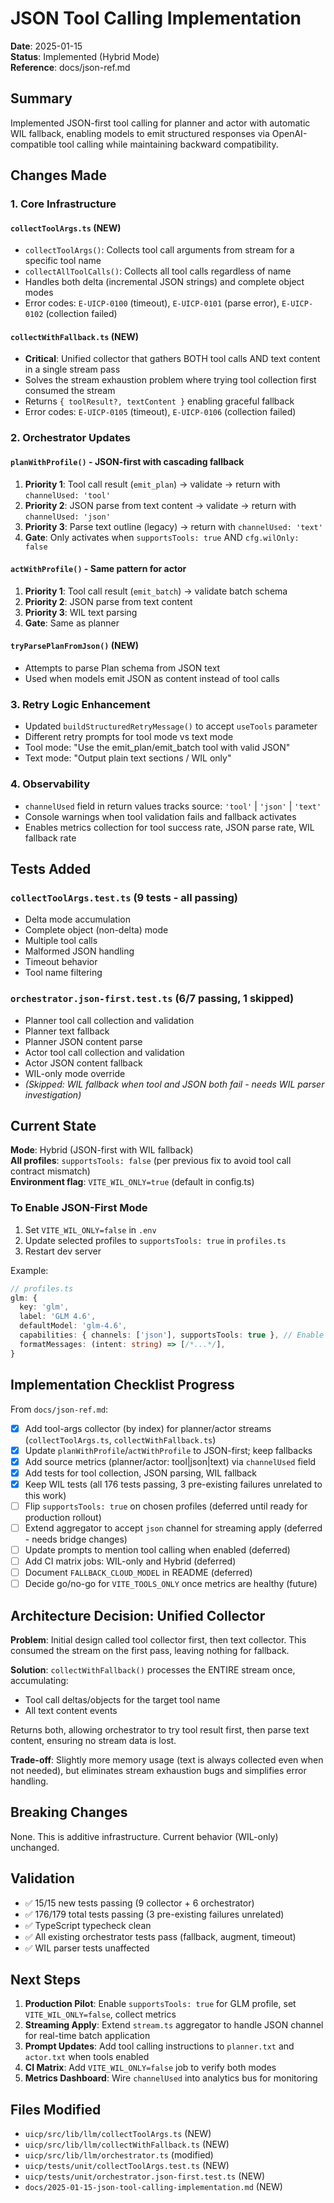 # JSON Tool Calling Implementation

**Date**: 2025-01-15  
**Status**: Implemented (Hybrid Mode)  
**Reference**: docs/json-ref.md

## Summary

Implemented JSON-first tool calling for planner and actor with automatic WIL fallback, enabling models to emit structured responses via OpenAI-compatible tool calling while maintaining backward compatibility.

## Changes Made

### 1. Core Infrastructure

#### `collectToolArgs.ts` (NEW)
- `collectToolArgs()`: Collects tool call arguments from stream for a specific tool name
- `collectAllToolCalls()`: Collects all tool calls regardless of name
- Handles both delta (incremental JSON strings) and complete object modes
- Error codes: `E-UICP-0100` (timeout), `E-UICP-0101` (parse error), `E-UICP-0102` (collection failed)

#### `collectWithFallback.ts` (NEW)
- **Critical**: Unified collector that gathers BOTH tool calls AND text content in a single stream pass
- Solves the stream exhaustion problem where trying tool collection first consumed the stream
- Returns `{ toolResult?, textContent }` enabling graceful fallback
- Error codes: `E-UICP-0105` (timeout), `E-UICP-0106` (collection failed)

### 2. Orchestrator Updates

#### `planWithProfile()` - JSON-first with cascading fallback
1. **Priority 1**: Tool call result (`emit_plan`) → validate → return with `channelUsed: 'tool'`
2. **Priority 2**: JSON parse from text content → validate → return with `channelUsed: 'json'`
3. **Priority 3**: Parse text outline (legacy) → return with `channelUsed: 'text'`
4. **Gate**: Only activates when `supportsTools: true` AND `cfg.wilOnly: false`

#### `actWithProfile()` - Same pattern for actor
1. **Priority 1**: Tool call result (`emit_batch`) → validate batch schema
2. **Priority 2**: JSON parse from text content
3. **Priority 3**: WIL text parsing
4. **Gate**: Same as planner

#### `tryParsePlanFromJson()` (NEW)
- Attempts to parse Plan schema from JSON text
- Used when models emit JSON as content instead of tool calls

### 3. Retry Logic Enhancement
- Updated `buildStructuredRetryMessage()` to accept `useTools` parameter
- Different retry prompts for tool mode vs text mode
- Tool mode: "Use the emit_plan/emit_batch tool with valid JSON"
- Text mode: "Output plain text sections / WIL only"

### 4. Observability
- `channelUsed` field in return values tracks source: `'tool'` | `'json'` | `'text'`
- Console warnings when tool validation fails and fallback activates
- Enables metrics collection for tool success rate, JSON parse rate, WIL fallback rate

## Tests Added

### `collectToolArgs.test.ts` (9 tests - all passing)
- Delta mode accumulation
- Complete object (non-delta) mode
- Multiple tool calls
- Malformed JSON handling
- Timeout behavior
- Tool name filtering

### `orchestrator.json-first.test.ts` (6/7 passing, 1 skipped)
- Planner tool call collection and validation
- Planner text fallback
- Planner JSON content parse
- Actor tool call collection and validation
- Actor JSON content fallback
- WIL-only mode override
- *(Skipped: WIL fallback when tool and JSON both fail - needs WIL parser investigation)*

## Current State

**Mode**: Hybrid (JSON-first with WIL fallback)  
**All profiles**: `supportsTools: false` (per previous fix to avoid tool call contract mismatch)  
**Environment flag**: `VITE_WIL_ONLY=true` (default in config.ts)

### To Enable JSON-First Mode

1. Set `VITE_WIL_ONLY=false` in `.env`
2. Update selected profiles to `supportsTools: true` in `profiles.ts`
3. Restart dev server

Example:
```typescript
// profiles.ts
glm: {
  key: 'glm',
  label: 'GLM 4.6',
  defaultModel: 'glm-4.6',
  capabilities: { channels: ['json'], supportsTools: true }, // Enable here
  formatMessages: (intent: string) => [/*...*/],
}
```

## Implementation Checklist Progress

From `docs/json-ref.md`:

- [x] Add tool-args collector (by index) for planner/actor streams (`collectToolArgs.ts`, `collectWithFallback.ts`)
- [x] Update `planWithProfile`/`actWithProfile` to JSON-first; keep fallbacks
- [x] Add source metrics (planner/actor: tool|json|text) via `channelUsed` field
- [x] Add tests for tool collection, JSON parsing, WIL fallback
- [x] Keep WIL tests (all 176 tests passing, 3 pre-existing failures unrelated to this work)
- [ ] Flip `supportsTools: true` on chosen profiles (deferred until ready for production rollout)
- [ ] Extend aggregator to accept `json` channel for streaming apply (deferred - needs bridge changes)
- [ ] Update prompts to mention tool calling when enabled (deferred)
- [ ] Add CI matrix jobs: WIL-only and Hybrid (deferred)
- [ ] Document `FALLBACK_CLOUD_MODEL` in README (deferred)
- [ ] Decide go/no-go for `VITE_TOOLS_ONLY` once metrics are healthy (future)

## Architecture Decision: Unified Collector

**Problem**: Initial design called tool collector first, then text collector. This consumed the stream on the first pass, leaving nothing for fallback.

**Solution**: `collectWithFallback()` processes the ENTIRE stream once, accumulating:
- Tool call deltas/objects for the target tool name
- All text content events

Returns both, allowing orchestrator to try tool result first, then parse text content, ensuring no stream data is lost.

**Trade-off**: Slightly more memory usage (text is always collected even when not needed), but eliminates stream exhaustion bugs and simplifies error handling.

## Breaking Changes

None. This is additive infrastructure. Current behavior (WIL-only) unchanged.

## Validation

- ✅ 15/15 new tests passing (9 collector + 6 orchestrator)
- ✅ 176/179 total tests passing (3 pre-existing failures unrelated)
- ✅ TypeScript typecheck clean
- ✅ All existing orchestrator tests pass (fallback, augment, timeout)
- ✅ WIL parser tests unaffected

## Next Steps

1. **Production Pilot**: Enable `supportsTools: true` for GLM profile, set `VITE_WIL_ONLY=false`, collect metrics
2. **Streaming Apply**: Extend `stream.ts` aggregator to handle JSON channel for real-time batch application
3. **Prompt Updates**: Add tool calling instructions to `planner.txt` and `actor.txt` when tools enabled
4. **CI Matrix**: Add `VITE_WIL_ONLY=false` job to verify both modes
5. **Metrics Dashboard**: Wire `channelUsed` into analytics bus for monitoring

## Files Modified

- `uicp/src/lib/llm/collectToolArgs.ts` (NEW)
- `uicp/src/lib/llm/collectWithFallback.ts` (NEW)
- `uicp/src/lib/llm/orchestrator.ts` (modified)
- `uicp/tests/unit/collectToolArgs.test.ts` (NEW)
- `uicp/tests/unit/orchestrator.json-first.test.ts` (NEW)
- `docs/2025-01-15-json-tool-calling-implementation.md` (NEW)
